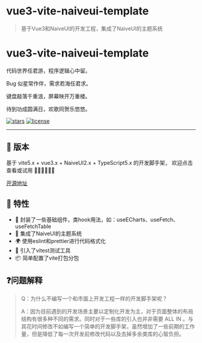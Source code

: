 # vue3-vite-naiveui-template
> 基于Vue3和NaiveUI的开发工程，集成了NaiveUI的主题系统

<div>

<h1> vue3-vite-naiveui-template </h1>
<p>代码世界任君游，程序逻辑心中留。</p>
<p>Bug 似星常作伴，需求若海任君求。</p>
<p>键盘敲落千重浪，屏幕映开万重楼。</p>
<p>待到功成圆满日，欢歌同贺乐悠悠。</p>
</div>

[![stars](https://img.shields.io/github/stars/hanjialin/vue3-vite-naiveui-template?style=flat-square&logo=GitHub)](https://github.com/chuzhixin/vue-admin-beautiful)
[![license](https://img.shields.io/github/license/chuzhixin/vue-admin-beautiful?style=flat-square)](https://en.wikipedia.org/wiki/MIT_License)

---

## 🎉 版本

基于 vite5.x + vue3.x + NaiveUI2.x + TypeScript5.x 的开发脚手架， 欢迎点击查看或试用 👏🏻👏🏻👏🏻

[开源地址](https://github.com/hanjialin/vue3-vite-naiveui-template)

## 🎉 特性

- 💪 封装了一些基础组件，类hook用法，如：useECharts、useFetch、useFetchTable
- 💅 集成了NaiveUI的主题系统
- 🌍 使用eslint和prettier进行代码格式化
- 👏 引入了vitest测试工具
- 📦️ 简单配置了vite打包分包

## ❓问题解释


> Q：为什么不编写一个和市面上开发工程一样的开发脚手架呢？
> 
> A：因为目前遇到的开发场景主要以定制化开发为主，对于页面整体的布局结构有很多种不同的需求。同时对于一些库的引入也并非需要 ALL IN 。与其花时间修改不如编写一个简单的开发脚手架，虽然增加了一些前期的工作量，但是降低了每一次开发前修改代码以及去掉多余类库的心智负担。